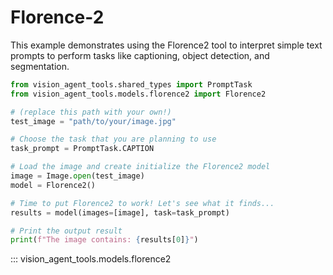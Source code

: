 # Florence-2

This example demonstrates using the Florence2 tool to interpret simple text prompts to perform tasks like captioning, object detection, and segmentation.

```python
from vision_agent_tools.shared_types import PromptTask
from vision_agent_tools.models.florence2 import Florence2

# (replace this path with your own!)
test_image = "path/to/your/image.jpg"

# Choose the task that you are planning to use
task_prompt = PromptTask.CAPTION

# Load the image and create initialize the Florence2 model
image = Image.open(test_image)
model = Florence2()

# Time to put Florence2 to work! Let's see what it finds...
results = model(images=[image], task=task_prompt)

# Print the output result
print(f"The image contains: {results[0]}")
```

::: vision_agent_tools.models.florence2
